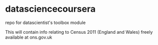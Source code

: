 datasciencecoursera
===================

repo for datascientist's toolbox module

This will contain info relating to Census 2011 (England and Wales) freely available at ons.gov.uk 

